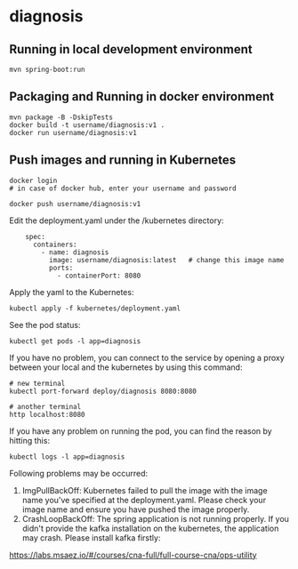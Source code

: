 # diagnosis

## Running in local development environment

```
mvn spring-boot:run
```

## Packaging and Running in docker environment

```
mvn package -B -DskipTests
docker build -t username/diagnosis:v1 .
docker run username/diagnosis:v1
```

## Push images and running in Kubernetes

```
docker login 
# in case of docker hub, enter your username and password

docker push username/diagnosis:v1
```

Edit the deployment.yaml under the /kubernetes directory:
```
    spec:
      containers:
        - name: diagnosis
          image: username/diagnosis:latest   # change this image name
          ports:
            - containerPort: 8080

```

Apply the yaml to the Kubernetes:
```
kubectl apply -f kubernetes/deployment.yaml
```

See the pod status:
```
kubectl get pods -l app=diagnosis
```

If you have no problem, you can connect to the service by opening a proxy between your local and the kubernetes by using this command:
```
# new terminal
kubectl port-forward deploy/diagnosis 8080:8080

# another terminal
http localhost:8080
```

If you have any problem on running the pod, you can find the reason by hitting this:
```
kubectl logs -l app=diagnosis
```

Following problems may be occurred:

1. ImgPullBackOff:  Kubernetes failed to pull the image with the image name you've specified at the deployment.yaml. Please check your image name and ensure you have pushed the image properly.
1. CrashLoopBackOff: The spring application is not running properly. If you didn't provide the kafka installation on the kubernetes, the application may crash. Please install kafka firstly:

https://labs.msaez.io/#/courses/cna-full/full-course-cna/ops-utility


